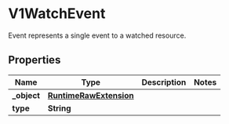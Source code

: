 

# V1WatchEvent

Event represents a single event to a watched resource.
## Properties

Name | Type | Description | Notes
------------ | ------------- | ------------- | -------------
**_object** | [**RuntimeRawExtension**](RuntimeRawExtension.md) |  | 
**type** | **String** |  | 



